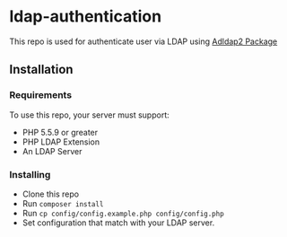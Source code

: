 # ldap-authentication
This repo is used for authenticate user via LDAP using [Adldap2 Package](https://github.com/Adldap2/Adldap2)

## Installation

### Requirements

To use this repo, your server must support:

- PHP 5.5.9 or greater
- PHP LDAP Extension
- An LDAP Server

### Installing

- Clone this repo
- Run `composer install`
- Run `cp config/config.example.php config/config.php`
- Set configuration that match with your LDAP server.
